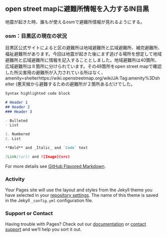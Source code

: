## open street mapに避難所情報を入力するIN目黒

地震が起きた時、誰もが使えるosmで避難所情報が見れるようにする。

### osm：目黒区の現在の状況

目黒区公式サイトによると区の避難所は地域避難所と広域避難所、補完避難所、福祉避難所があります。今回は地震が起きた後にまず逃げる場所を想定して地域避難所と広域避難所に情報を記入することとしました。地域避難所は40箇所、広域避難所は８箇所に分けられています。その48箇所をopen street mapで確認した所災害用の避難所が入力されている所はなく、amenity=shelterhttps://wiki.openstreetmap.org/wiki/JA:Tag:amenity%3Dshelter
(悪天候から避難するための避難所が２箇所あるだけでした。

```markdown
Syntax highlighted code block

# Header 1
## Header 2
### Header 3

- Bulleted
- List

1. Numbered
2. List

**Bold** and _Italic_ and `Code` text

[Link](url) and ![Image](src)
```

For more details see [GitHub Flavored Markdown](https://guides.github.com/features/mastering-markdown/).

### Activity

Your Pages site will use the layout and styles from the Jekyll theme you have selected in your [repository settings](https://github.com/furuhashilab/www4yamaguchishiori/settings). The name of this theme is saved in the Jekyll `_config.yml` configuration file.

### Support or Contact

Having trouble with Pages? Check out our [documentation](https://help.github.com/categories/github-pages-basics/) or [contact support](https://github.com/contact) and we’ll help you sort it out.
